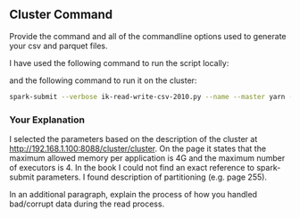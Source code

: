 ## Cluster Command

Provide the command and all of the commandline options used to generate your csv and parquet files.

I have used the following command to run the script locally:


and the following command to run it on the cluster:

```bash
spark-submit --verbose ik-read-write-csv-2010.py --name --master yarn --deploy-mode cluster --executor-memory 4G --num-executors 4 ik-read-write-csv-2010.py
```

### Your Explanation

I selected the parameters based on the description of the cluster at 
http://192.168.1.100:8088/cluster/cluster. On the page it states that the maximum allowed memory per application is 4G and the maximum number of executors is 4.
In the book I could not find an exact reference to spark-submit parameters. I found description of partitioning (e.g. page 255).

In an additional paragraph, explain the process of how you handled bad/corrupt data during the read process.
